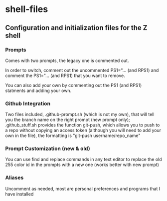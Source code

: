 # shell-files
## Configuration and initialization files for the Z shell

### Prompts

Comes with two prompts, the legacy one is commented out.

In order to switch, comment out the uncommented PS1="... (and RPS1) and comment the PS1="... (and RPS1) that you want to remove.

You can also add your own by commenting out the PS1 (and RPS1) statments and adding your own.

### Github Integration

Two files included, .github-prompt.sh (which is not my own), that will tell you the branch name on the right prompt (new prompt only); .github_stuff.sh provides the function git-push, which allows you to push to a repo without copying an access token (although you will need to add your own in the file), the formatting is "git-push username/repo_name"

### Prompt Customization (new & old)

You can use find and replace commands in any text editor to replace the old 255 color id in the prompts with a new one (works better with new prompt)

### Aliases

Uncomment as needed, most are personal preferences and programs that I have installed
